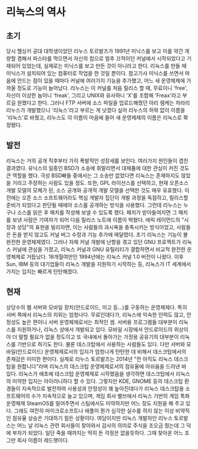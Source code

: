 리눅스의 역사
=========

초기
---

당시 헬싱키 공대 대학생이었던 리누스 토르발즈가 1991년 미닉스를 보고 이를 약간 개량할 겸해서 파스타를 먹으면서 자신의 컴으로 얼추 끄적이던 커널에서 시작되었다고 기재되어 있었는데, 실제로는 미닉스를 보고 만든 것이 아니라고 한다. 리눅스를 만들 때 미닉스가 설치되어 있는 컴퓨터로 작업을 한 것일 뿐이다. 참고기사 미닉스를 쓰면서 마음에 안드는 점이 있을 때마다 커널에 여러가지 기능을 추가했고, 어느 새 운영체제에 가까울 정도로 기능이 늘어났다. 리누스는 이 커널를 처음 릴리스 할 때, 무료이니 'free', 자신이 이상한 놈이니 'freak', 그리고 UNIX와 유사하니 'X'를 조합해 'Freax'라고 부르길 원했다고 한다. 그러나 FTP 서버에 소스 파일을 업로드해줬던 아리 렘케는 차라리 리누스가 개발했으니 '리눅스'라고 부르는 게 낫겠다 싶어 리누스의 허락 없이 이름을 '리눅스'로 바꿨고, 리누스도 이 이름이 마음에 들어 새 운영체제의 이름은 리눅스로 확정됐다.


발전
----

리눅스는 거의 공개 직후부터 가히 폭발적인 성장세를 보인다. 여러가지 원인들이 겹친 결과였다. 유닉스의 일종인 BSD가 소송에 휘말리면서 대체품에 대한 관심이 커진 것도 큰 역할을 했다. 극성 BSD빠들 중에서는 그 소송만 없었다면 리눅스는 존재하지도 않았을 거라고 주장하는 사람도 있을 정도. 또한, GPL 라이선스를 선택하고, 현재 오픈소스 개발 모델의 모체가 된, 소스 공개와 공개적 개발 모델을 선택한 것도 매우 유효했다. 이전에는 오픈 소스 소프트웨어라도 핵심 개발자 집단이 개발 과정을 독점하고, 릴리스할 준비가 되었다고 판단될 때에야 소스를 공개하는 방식을 사용했다. 그런데 리누스는 누구나 소스를 읽은 후 패치를 작성해 보낼 수 있도록 했다. 패치가 받아들여지면 그 패치를 보낸 사람은 기여자가 되어 다음 릴리스 노트에 이름이 박혔다. 에릭 레이먼드의 "시장과 성당"의 표현을 빌리자면, 이는 사람들의 과시욕을 충족시키는 방식이었고, 사람들은 돈을 받지 않고도 커널 버그 수정과 기능 추가에 매달렸다.
초기 리눅스는 기능이 불완전한 운영체제였다. 그러나 자체 커널 개발에 난항을 겪고 있던 GNU 프로젝트가 리눅스 커널에 관심을 가졌고, 리눅스 커널과 GNU 유틸리티가 결합하면서 비교적 완전한 운영체제로 거듭났다. 18개월여만인 1994년에는 리눅스 커널 1.0 버전이 나왔다. 이후 Sun, IBM 등의 대기업들이 리눅스 개발을 지원하기 시작하는 등, 리눅스가 IT 세계에서 가지는 입지는 빠르게 탄탄해졌다.

현재
---

상당수의 웹 서버와 모바일 장치(안드로이드, 미고 등…)를 구동하는 운영체제다. 특히 서버 쪽에서 리눅스의 지위는 엄청나다. 무료인데다가, 리눅스에 익숙한 인력도 많고, 안정성도 높은 편이니 서버 운영체제로서는 최적인 셈. 서버용 프로그램들 대부분이 리눅스를 지원하거나, 리눅스 상에서 개발되고 있다. 모바일 시장에서 안드로이드의 위상이야 더 말할 필요가 없을 정도이고 또 국내에서 돌아가는 가정용 공유기의 대부분이 리눅스를 기반으로 하기도 한다.
물론 데스크탑에서 사용하는 사람들도 있다. 다만 서버와 모바일(안드로이드) 운영체제로서의 입지가 엄청나게 탄탄한 데 비해서 데스크탑에서의 존재감은 미미한 편이다. 실제로 리누스 토르발즈는 2014년 "전 아직도 리눅스 데스크탑을 원합니다"라며 리눅스의 데스크탑 운영체제로서의 점유율에 아쉬움을 드러낸 바 있다. 리눅스가 애초에 데스크탑 운영체제로 시작했음을 생각하면 데스크탑에서 리눅스의 미약한 입지는 아이러니하다 할 수 있다. 그렇지만 KDE, GNOME 등의 데스크탑 환경들이 지속적으로 발전하여 사용성과 안정성이 꽤 높아진데다가 리눅스 데스크탑용 소프트웨어의 수가 지속적으로 늘고 있으며, 게임 회사 밸브에서 리눅스 기반의 게임 특화 운영체제 SteamOS를 밀어주면서 스팀에서도 미약하지만 어느 정도 지원을 해 주고 있다. 그래도 여전히 마이크로소프트나 애플이 뭔가 심각한 실수를 하지 않는 이상 비약적인 점유율 상승은 기대하기 힘든 상황이다.
여담이지만 리눅스 개발자인 리누스 토르발스는 어느 날 리눅스 관련 회사들이 찾아와서 감사의 의미로 주식을 조오금 줬는데 그 덕에 부자가 되었다. 일단 죽을 때까지는 딱히 돈 걱정은 없을듯하다. 그때 찾아온 어느 조그만 회사 이름이 레드햇이다.


